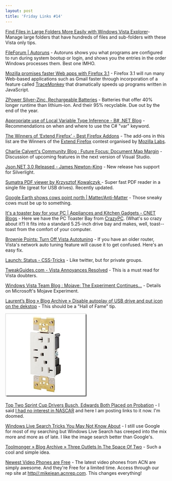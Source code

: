 ```yaml
---
layout: post
title: 'Friday Links #14'
---
```

[Find Files in Large Folders More Easily with Windows Vista Explorer](http://www.labnol.org/software/tutorials/find-file-folders-in-windows-vista-explorer/4315/)- Manage large folders that have hundreds of files and sub-folders with these Vista only tips.

[FileForum | Autoruns](http://fileforum.betanews.com/detail/Autoruns/1092024321/1) - Autoruns shows you what programs are configured to run during system bootup or login, and shows you the entries in the order Windows processes them. Best one IMHO.

[Mozilla promises faster Web apps with Firefox 3.1](http://news.cnet.com/8301-1001_3-10023723-92.html?part=rss&subj=news&tag=2547-1_3-0-5) - Firefox 3.1 will run many Web-based applications such as Gmail faster through incorporation of a feature called [TraceMonkey](https://wiki.mozilla.org/Summit2008/Sessions/Proposals/Tracing_and_JavaScript_performance) that dramatically speeds up programs written in JavaScript.

[ZPower Silver-Zinc, Rechargeable Batteries](http://www.zpowerbattery.com/) - Batteries that offer 40% longer runtime than lithium-ion. And their 95% recyclable. Due out by the end of the year.

[Appropriate use of Local Variable Type Inference - B# .NET Blog](http://community.bartdesmet.net/blogs/bart/archive/2008/08/23/appropriate-use-of-local-variable-type-inference.aspx) - Recommendations on when and where to use the C# "var" keyword.

[The Winners of ‘Extend Firefox’ - Best Firefox Addons](http://www.makeuseof.com/tag/a-closer-look-at-the-extend-firefox-winners/) - The add-ons in this list are the Winners of the [Extend Firefox](http://labs.mozilla.com/contests/extendfirefox3/) contest organised by [Mozilla Labs](http://labs.mozilla.com/).

[Charlie Calvert's Community Blog : Future Focus: Document Map Margin](http://blogs.msdn.com/charlie/archive/2008/08/15/future-focus-document-map-margin.aspx) - Discussion of upcoming features in the next version of Visual Studio.

[Json.NET 3.0 Released - James Newton-King](http://james.newtonking.com/archive/2008/08/25/json-net-3-0-released.aspx) - New release has support for Silverlight.

[Sumatra PDF viewer by Krzysztof Kowalczyk ](http://blog.kowalczyk.info/software/sumatrapdf/)- Super fast PDF reader in a single file (great for USB drives). Recently updated.

[Google Earth shows cows point north | Matter/Anti-Matter](http://news.cnet.com/8301-13641_3-10025918-44.html?part=rss&subj=news&tag=2547-1_3-0-5) - Those sneaky cows must be up to something.

[It's a toaster bay for your PC | Appliances and Kitchen Gadgets - CNET Blogs](http://blogs.cnet.com/8301-13553_1-10025959-32.html?part=rss&tag=feed&subj=AppliancesandKitchenGadgets) - Here we have the PC Toaster Bay from [CrazyPC](http://www.crazypc.com/other/misc/toast.htm). (What's so crazy about it?) It fits into a standard 5.25-inch drive bay and makes, well, toast--toast from the comfort of your computer.

[Brownie Points: Turn Off Vista Autotuning](http://mbrownchicago.spaces.live.com/Blog/cns%212221DC39E0C749A4%21908.entry) - If you have an older router, Vista's network auto tuning feature will cause it to get confused. Here's an easy fix.

[Launch: Status - CSS-Tricks](http://css-tricks.com/launch-status/) - Like twitter, but for private groups. 

[TweakGuides.com - Vista Annoyances Resolved](http://www.tweakguides.com/VA_1.html) - This is a must read for Vista doubters.

[Windows Vista Team Blog : Mojave: The Experiment Continues…](http://windowsvistablog.com/blogs/windowsvista/archive/2008/08/26/mojave-the-experiment-continues.aspx) - Details on Microsoft's Mojave Experiment.

[Laurent’s Blog » Blog Archive » Disable autoplay of USB drive and put icon on the dekstop](http://www.brichet.be/2008/08/13/disable-autoplay-of-usb-drive-and-put-icon-on-the-dekstop/) - This should be a "Hall of Fame" tip.

![triplex](/cdn/images/blog/FridayLinks14_BFD2/triplex_thumb.jpg)

[Top Two Sprint Cup Drivers Busch, Edwards Both Placed on Probation](http://www.dailyme.com/story/2008082700015419/) - I said [I had no interest in NASCAR](/blog/post/2008/08/17/nascar) and here I am posting links to it now. I'm doomed.

[Windows Live Search Tricks You May Not Know About](http://www.labnol.org/internet/search/windows-live-search-tricks-hacks/4337/) - I still use Google for most of my searching but Windows Live Search has creeped into the mix more and more as of late. I like the image search better than Google's.

[Toolmonger » Blog Archive » Three Outlets In The Space Of Two](http://toolmonger.com/2008/08/28/three-outlets-in-the-space-of-two/) - Such a cool and simple idea.

[Newest Video Phones are Free](http://myacn.com) - The latest video phones from ACN are simply awesome. And they're Free for a limited time. Access through our rep site at [http//:mikejean.acnrep.com](http://mikejean.acnrep.com). This changes everything!
